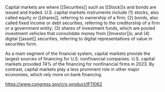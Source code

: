 Capital markets are where [[Securities]] such as [[Stock]]s and bonds are issued and traded. U.S. capital markets instruments include (1) stocks, also called equity or [[shares]], referring to ownership of a firm; (2) bonds, also called fixed income or debt securities, referring to the creditorship of a firm or a government entity; (3) shares of investment funds, which are pooled investment vehicles that consolidate money from [[Investor]]s; and (4) digital [[asset]] securities, referring to digital representations of value in securities form. 

As a main segment of the financial system, capital markets provide the largest sources of financing for U.S. nonfinancial companies. U.S. capital markets provided 74% of the financing for nonfinancial firms in 2023. By contrast, capital markets play a less prominent role in other major economies, which rely more on bank financing.

https://www.congress.gov/crs-product/IF11062